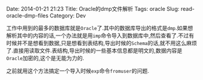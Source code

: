 Date: 2014-01-21 21:23
Title: Oracle的dmp文件解析
Tags: oracle
Slug: read-oracle-dmp-files
Category: Dev

工作中用到的最多的数据库就是`Oracle`了.其中的数据库导出的格式是`dmp`.如果想解析其中的内容的话,一个办法就是用`imp`命令导入到数据库中,然后查看了.不过有时候并不是想看到数据,只是想看到表结构,导出时候的`Schema`的话,就不用这么麻烦了.直接用读取文件.表结构,导出时候的一些基本信息都是明文的,数据内容是`Oracle`加密的,这个是无能为力的.

之前就用这个方法搞定一个导入时候`exp`命令`fromuser`的问题.